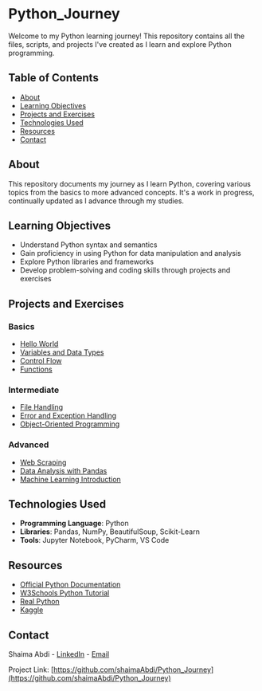 # Python_Journey

Welcome to my Python learning journey! This repository contains all the files, scripts, and projects I've created as I learn and explore Python programming.

## Table of Contents
- [About](#about)
- [Learning Objectives](#learning-objectives)
- [Projects and Exercises](#projects-and-exercises)
- [Technologies Used](#technologies-used)
- [Resources](#resources)
- [Contact](#contact)

## About
This repository documents my journey as I learn Python, covering various topics from the basics to more advanced concepts. It's a work in progress, continually updated as I advance through my studies.

## Learning Objectives
- Understand Python syntax and semantics
- Gain proficiency in using Python for data manipulation and analysis
- Explore Python libraries and frameworks
- Develop problem-solving and coding skills through projects and exercises

## Projects and Exercises
### Basics
- [Hello World](projects/basics/hello_world.py)
- [Variables and Data Types](projects/basics/variables_data_types.py)
- [Control Flow](projects/basics/control_flow.py)
- [Functions](projects/basics/functions.py)

### Intermediate
- [File Handling](projects/intermediate/file_handling.py)
- [Error and Exception Handling](projects/intermediate/error_exception_handling.py)
- [Object-Oriented Programming](projects/intermediate/oop.py)

### Advanced
- [Web Scraping](projects/advanced/web_scraping.py)
- [Data Analysis with Pandas](projects/advanced/data_analysis_pandas.py)
- [Machine Learning Introduction](projects/advanced/machine_learning_intro.py)

## Technologies Used
- **Programming Language**: Python
- **Libraries**: Pandas, NumPy, BeautifulSoup, Scikit-Learn
- **Tools**: Jupyter Notebook, PyCharm, VS Code

## Resources
- [Official Python Documentation](https://docs.python.org/3/)
- [W3Schools Python Tutorial](https://www.w3schools.com/python/)
- [Real Python](https://realpython.com/)
- [Kaggle](https://www.kaggle.com/)

## Contact
Shaima Abdi - [LinkedIn](https://www.linkedin.com/in/shaima-abdi-04234126a/) - [Email](mailto:youremail@shaima.abdisalat@gmail.com)

Project Link: [https://github.com/shaimaAbdi/Python_Journey](https://github.com/shaimaAbdi/Python_Journey)
